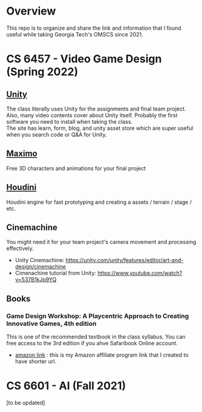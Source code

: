 # Overview

This repo is to organize and share the link and information that I found useful while taking Georgia Tech's OMSCS since 2021.

# CS 6457 - Video Game Design (Spring 2022)

## [Unity](https://unity.com/)
The class literally uses Unity for the assignments and final team project. Also, many video contents cover about Unity itself. 
Probably the first software you need to install when taking the class.<br/>
The site has learn, form, blog, and unity asset store which are super useful when you search code or Q&A for Unity.

## [Maximo](https://www.mixamo.com/)
Free 3D characters and animations for your final project

## [Houdini](https://www.sidefx.com/products/houdini-engine/plug-ins/unity-plug-in/)
Houdini engine for fast prototyping and creating a assets / terrain / stage / etc.

## Cinemachine
You might need it for your team project's camera movement and processing effectively. 
* Unity Cinemachine: https://unity.com/unity/features/editor/art-and-design/cinemachine
* Cimenachine tutorial from Unity: https://www.youtube.com/watch?v=537B1kJp9YQ

## Books

### Game Design Workshop: A Playcentric Approach to Creating Innovative Games, 4th edition
This is one of the recommended textbook in the class syllabus. You can free access to the 3rd edition if you ahve Safaribook Online account.

* [amazon link](https://amzn.to/3B6sJKO) : this is my Amazon affiliate program link that I created to have shorter url. 


# CS 6601 - AI (Fall 2021)

[to be updated]

